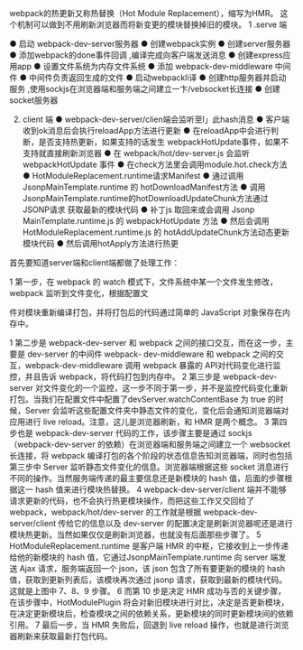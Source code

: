 webpack的热更新⼜称热替换（Hot Module Replacement），缩写为HMR。 这个机制可以做到不⽤刷新浏览器⽽将新变更的模块替换掉旧的模块。
1 .serve 端

●
启动 webpack-dev-server服务器
●
创建webpack实例
●
创建server服务器
●
添加webpack的done事件回调
,编译完成向客户端发送消息
●
创建express应用app
●
设置文件系统为内存文件系统
●
添加 webpack-dev-middleware 中间件
●
中间件负责返回生成的文件
●
启动webpackli译
●
创建http服务器并启动服务
,使用sockjs在浏览器端和服务端之间建立一卞/vebsocket长连接
●
创建socket服务器

2. client 端
●
webpack-dev-server/clien端会监听至I」此hash消息
●
客户端收到ok消息后会执行reloadApp方法进行更新
●
在reloadApp中会进行判断，是否支持热更新，如果支持的话发生 webpackHotUpdate事件，如果不支持就直接刷新浏览器
●
在 webpack/hot/dev-server.js 会监听 webpackHotUpdate 事件
●
在check方法里会调用module.hot.check方法
●
HotModuleReplacement.runtime请求Manifest
●
通过调用 JsonpMainTemplate.runtime 的 hotDownloadManifest方法
●
调用JsonpMainTemplate.runtime的hotDownloadUpdateChunk方法通过JSONP请求 获取最新的模块代码
●
补丁js 取回来或会调用 Jsonp MainTemplate.runtime.js 的 webpackHotUpdate 方法
●
然后会调用 HotModuleReplacement.runtime.js 的 hotAddUpdateChunk方法动态更新 模块代码
●
然后调用hotApply方法进行热更

⾸先要知道server端和client端都做了处理⼯作：

1
第⼀步，在 webpack 的 watch 模式下，⽂件系统中某⼀个⽂件发⽣修改，webpack 监听到⽂件变化，根据配置⽂

件对模块重新编译打包，并将打包后的代码通过简单的 JavaScript 对象保存在内存中。

1
第⼆步是 webpack-dev-server 和 webpack 之间的接⼝交互，⽽在这⼀步，主要是 dev-server 的中间件 webpack- dev-middleware 和 webpack 之间的交互，webpack-dev-middleware 调⽤ webpack 暴露的 API对代码变化进⾏监 控，并且告诉 webpack，将代码打包到内存中。
2
第三步是 webpack-dev-server 对⽂件变化的⼀个监控，这⼀步不同于第⼀步，并不是监控代码变化重新打包。当我们在配置⽂件中配置了devServer.watchContentBase 为 true 的时候，Server 会监听这些配置⽂件夹中静态⽂件的变化，变化后会通知浏览器端对应⽤进⾏ live reload。注意，这⼉是浏览器刷新，和 HMR 是两个概念。
3
第四步也是 webpack-dev-server 代码的⼯作，该步骤主要是通过 sockjs（webpack-dev-server 的依赖）在浏览器端和服务端之间建⽴⼀个 websocket ⻓连接，将 webpack 编译打包的各个阶段的状态信息告知浏览器端，同时也包括第三步中 Server 监听静态⽂件变化的信息。浏览器端根据这些 socket 消息进⾏不同的操作。当然服务端传递的最主要信息还是新模块的 hash 值，后⾯的步骤根据这⼀ hash 值来进⾏模块热替换。
4
webpack-dev-server/client 端并不能够请求更新的代码，也不会执⾏热更模块操作，⽽把这些⼯作⼜交回给了webpack，webpack/hot/dev-server 的⼯作就是根据 webpack-dev-server/client 传给它的信息以及 dev-server 的配置决定是刷新浏览器呢还是进⾏模块热更新。当然如果仅仅是刷新浏览器，也就没有后⾯那些步骤了。
5
HotModuleReplacement.runtime 是客户端 HMR 的中枢，它接收到上⼀步传递给他的新模块的 hash 值，它通过JsonpMainTemplate.runtime 向 server 端发送 Ajax 请求，服务端返回⼀个 json，该 json 包含了所有要更新的模块的 hash 值，获取到更新列表后，该模块再次通过 jsonp 请求，获取到最新的模块代码。这就是上图中 7、8、9 步骤。
6
⽽第 10 步是决定 HMR 成功与否的关键步骤，在该步骤中，HotModulePlugin 将会对新旧模块进⾏对⽐，决定是否更新模块，在决定更新模块后，检查模块之间的依赖关系，更新模块的同时更新模块间的依赖引⽤。
7
最后⼀步，当 HMR 失败后，回退到 live reload 操作，也就是进⾏浏览器刷新来获取最新打包代码。
